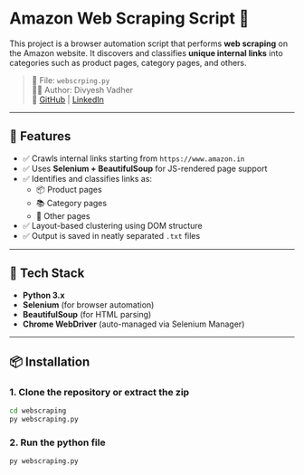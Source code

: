 # Amazon Web Scraping Script 🔎

This project is a browser automation script that performs **web scraping** on the Amazon website. It discovers and classifies **unique internal links** into categories such as product pages, category pages, and others.

> 📁 File: `webscrping.py`  
> 🧑‍💻 Author: Divyesh Vadher  
> 🔗 [GitHub](https://github.com/DivyeshVadher) | [LinkedIn](https://linkedin.com/in/imdivyeshvadher)

---

## 🚀 Features

- ✅ Crawls internal links starting from `https://www.amazon.in`
- ✅ Uses **Selenium + BeautifulSoup** for JS-rendered page support
- ✅ Identifies and classifies links as:
  - 📦 Product pages
  - 📚 Category pages
  - 🧩 Other pages
- ✅ Layout-based clustering using DOM structure
- ✅ Output is saved in neatly separated `.txt` files

---

## 🧰 Tech Stack

- **Python 3.x**
- **Selenium** (for browser automation)
- **BeautifulSoup** (for HTML parsing)
- **Chrome WebDriver** (auto-managed via Selenium Manager)

---

## 📦 Installation

### 1. Clone the repository or extract the zip
```bash
cd webscraping
py webscraping.py
```


### 2. Run the python file
```bash
py webscraping.py
